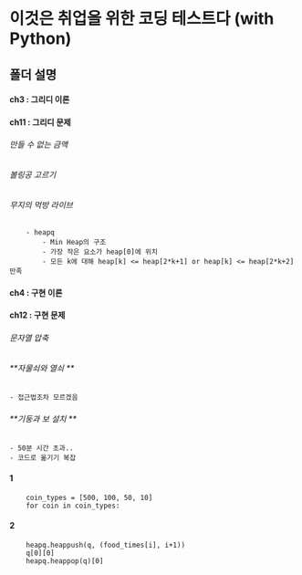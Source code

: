 # 이것은 취업을 위한 코딩 테스트다 (with Python)

## 폴더 설명

#### ch3 : 그리디 이론

#### ch11 : 그리디 문제

###### 만들 수 없는 금액

###### 볼링공 고르기

###### 무지의 먹방 라이브

        - heapq
            - Min Heap의 구조
            - 가장 작은 요소가 heap[0]에 위치
            - 모든 k에 대해 heap[k] <= heap[2*k+1] or heap[k] <= heap[2*k+2] 만족

#### ch4 : 구현 이론

#### ch12 : 구현 문제

###### 문자열 압축

###### **자물쇠와 열쇠 **

    - 접근법조차 모르겠음

###### **기둥과 보 설치 **

    - 50분 시간 초과..
    - 코드로 옮기기 복잡

#### 1

```
    coin_types = [500, 100, 50, 10]
    for coin in coin_types:
```

#### 2

```
    heapq.heappush(q, (food_times[i], i+1))
    q[0][0]
    heapq.heappop(q)[0]
```
